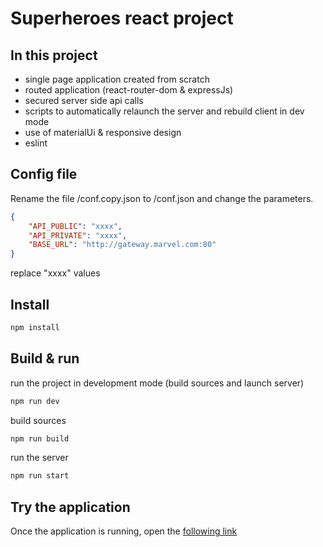 # Superheroes react project

## In this project

- single page application created from scratch
- routed application (react-router-dom & expressJs)
- secured server side api calls
- scripts to automatically relaunch the server and rebuild client in dev mode
- use of materialUi & responsive design
- eslint

## Config file

Rename the file /conf.copy.json to /conf.json and change the parameters.
```json
{
    "API_PUBLIC": "xxxx",
    "API_PRIVATE": "xxxx",
    "BASE_URL": "http://gateway.marvel.com:80"
}
```
replace "xxxx" values

## Install

```bash
npm install
```

## Build & run

run the project in development mode (build sources and launch server)

```bash
npm run dev
```

build sources

```bash
npm run build
```

run the server

```bash
npm run start
```

## Try the application

Once the application is running, open the 
[following link](http://localhost:3000)